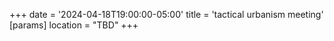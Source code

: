 +++
date = '2024-04-18T19:00:00-05:00'
title = 'tactical urbanism meeting'
[params]
    location = "TBD"
+++